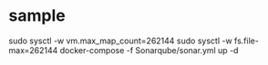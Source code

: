# sample
sudo sysctl -w vm.max_map_count=262144
sudo sysctl -w fs.file-max=262144
docker-compose -f Sonarqube/sonar.yml up -d